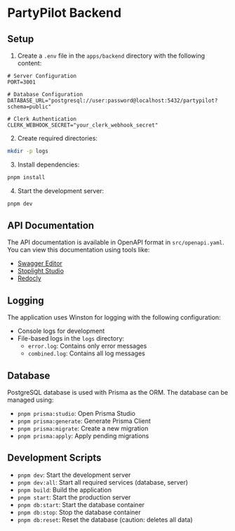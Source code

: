 # PartyPilot Backend

## Setup

1. Create a `.env` file in the `apps/backend` directory with the following content:
```env
# Server Configuration
PORT=3001

# Database Configuration
DATABASE_URL="postgresql://user:password@localhost:5432/partypilot?schema=public"

# Clerk Authentication
CLERK_WEBHOOK_SECRET="your_clerk_webhook_secret"
```

2. Create required directories:
```bash
mkdir -p logs
```

3. Install dependencies:
```bash
pnpm install
```

4. Start the development server:
```bash
pnpm dev
```

## API Documentation

The API documentation is available in OpenAPI format in `src/openapi.yaml`. You can view this documentation using tools like:
- [Swagger Editor](https://editor.swagger.io/)
- [Stoplight Studio](https://stoplight.io/studio)
- [Redocly](https://redocly.github.io/redoc/)

## Logging

The application uses Winston for logging with the following configuration:
- Console logs for development
- File-based logs in the `logs` directory:
  - `error.log`: Contains only error messages
  - `combined.log`: Contains all log messages

## Database

PostgreSQL database is used with Prisma as the ORM. The database can be managed using:
- `pnpm prisma:studio`: Open Prisma Studio
- `pnpm prisma:generate`: Generate Prisma Client
- `pnpm prisma:migrate`: Create a new migration
- `pnpm prisma:apply`: Apply pending migrations

## Development Scripts

- `pnpm dev`: Start the development server
- `pnpm dev:all`: Start all required services (database, server)
- `pnpm build`: Build the application
- `pnpm start`: Start the production server
- `pnpm db:start`: Start the database container
- `pnpm db:stop`: Stop the database container
- `pnpm db:reset`: Reset the database (caution: deletes all data) 